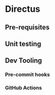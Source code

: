 # Directus

## Pre-requisites

## Unit testing

## Dev Tooling

### Pre-commit hooks

### GitHub Actions
